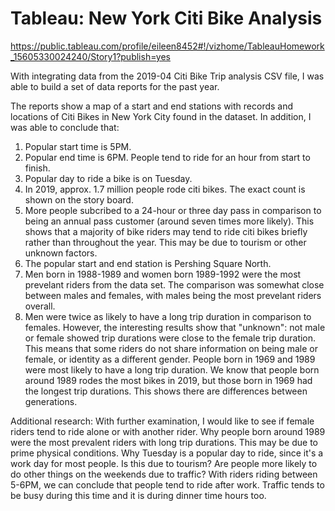 # Tableau: New York Citi Bike Analysis
https://public.tableau.com/profile/eileen8452#!/vizhome/TableauHomework_15605330024240/Story1?publish=yes

With integrating data from the 2019-04 Citi Bike Trip analysis CSV file, I was able to build a set of data reports for the past year. 

The reports show a map of a start and end stations with records and locations of Citi Bikes in New York City found in the dataset. In addition, I was able to conclude that:

1) Popular start time is 5PM.
2) Popular end time is 6PM. People tend to ride for an hour from start to finish.
3) Popular day to ride a bike is on Tuesday. 
4) In 2019, approx. 1.7 million people rode citi bikes. The exact count is shown on the story board. 
5) More people subcribed to a 24-hour or three day pass in comparison to being an annual pass customer (around seven times more likely). This shows that a majority of bike riders may tend to ride citi bikes briefly rather than throughout the year. This may be due to tourism or other unknown factors. 
6) The popular start and end station is Pershing Square North. 
7) Men born in 1988-1989 and women born 1989-1992 were the most prevelant riders from the data set. The comparison was somewhat close between males and females, with males being the most prevelant riders overall. 
8) Men were twice as likely to have a long trip duration in comparison to females. However, the interesting results show that "unknown": not male or female showed trip durations were close to the female trip duration. This means that some riders do not share information on being male or female, or identity as a different gender. 
People born in 1969 and 1989 were most likely to have a long trip duration. We know that people born around 1989 rodes the most bikes in 2019, but those born in 1969 had the longest trip durations. This shows there are differences between generations. 

Additional research:
With further examination, I would like to see if female riders tend to ride alone or with another rider. Why people born around 1989 were the most prevalent riders with long trip durations. This may be due to prime physical conditions. Why Tuesday is a popular day to ride, since it's a work day for most people. Is this due to tourism? Are people more likely to do other things on the weekends due to traffic? With riders riding between 5-6PM, we can conclude that people tend to ride after work. Traffic tends to be busy during this time and it is during dinner time hours too. 
